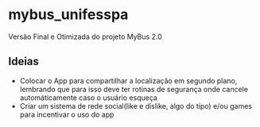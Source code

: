 # mybus_unifesspa

Versão Final e Otimizada do projeto MyBus 2.0

## Ideias

- Colocar o App para compartilhar a localização em segundo plano, lembrando que para isso deve ter rotinas de segurança onde cancele automáticamente caso o usuário esqueça
- Criar um sistema de rede social(like e dislike, algo do tipo) e/ou games para incentivar o uso do app